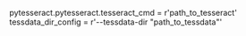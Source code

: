 pytesseract.pytesseract.tesseract_cmd = r'path_to_tesseract' 
tessdata_dir_config = r'--tessdata-dir "path_to_tessdata"'

